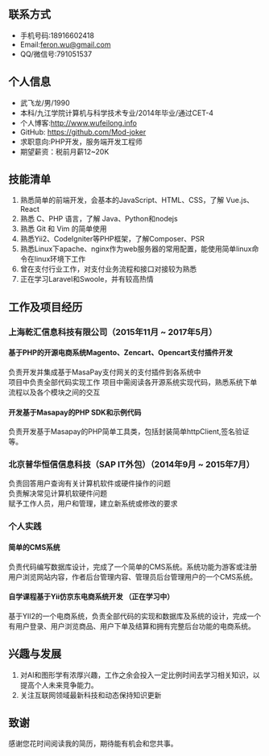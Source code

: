 ## 联系方式
- 手机号码:18916602418
- Email:<feron.wu@gmail.com>
- QQ/微信号:791051537
## 个人信息
- 武飞龙/男/1990
- 本科/九江学院计算机与科学技术专业/2014年毕业/通过CET-4
- 个人博客:<http://www.wufeilong.info>
- GitHub: <https://github.com/Mod-joker>
- 求职意向:PHP开发，服务端开发工程师
- 期望薪资：税前月薪12~20K
## 技能清单
1. 熟悉简单的前端开发，会基本的JavaScript、HTML、CSS，了解 Vue.js、React
2. 熟悉 C、PHP 语言，了解 Java、Python和nodejs
3. 熟悉 Git 和 Vim 的简单使用
4. 熟悉Yii2、CodeIgniter等PHP框架，了解Composer、PSR
5. 熟悉Linux下apache、nginx作为web服务器的常用配置，能使用简单linux命令在linux环境下工作
6. 曾在支付行业工作，对支付业务流程和接口对接较为熟悉
7. 正在学习Laravel和Swoole，并有较高热情
## 工作及项目经历
### 上海乾汇信息科技有限公司（2015年11月 ~ 2017年5月）
#### 基于PHP的开源电商系统Magento、Zencart、Opencart支付插件开发   
负责开发并集成基于MasaPay支付网关的支付插件到各系统中    
项目中负责全部代码实现工作
项目中需阅读各开源系统实现代码，熟悉系统下单流程以及各个模块之间的交互
#### 开发基于Masapay的PHP SDK和示例代码 
负责开发基于Masapay的PHP简单工具类，包括封装简单httpClient,签名验证等。
### 北京普华恒信信息科技（SAP IT外包）（2014年9月 ~ 2015年7月）
负责回答用户查询有关计算机软件或硬件操作的问题   
负责解决常见计算机软硬件问题    
赋予工作人员，用户和管理，建立新系统或修改的要求
### 个人实践
#### 简单的CMS系统   
负责代码编写数据库设计，完成了一个简单的CMS系统。系统功能为游客或注册用户浏览网站内容，作者后台管理内容、管理员后台管理用户的一个CMS系统。
#### 自学课程基于Yii仿京东电商系统开发 **（正在学习中）**
基于YII2的一个电商系统，负责全部代码的实现和数据库及系统的设计，完成一个有用户登录、用户浏览商品、用户下单及结算和拥有完整后台功能的电商系统。
## 兴趣与发展
1. 对AI和图形学有浓厚兴趣，工作之余会投入一定比例时间去学习相关知识，以提高个人未来竞争能力。
2. 关注互联网领域最新科技和动态保持知识更新
## 致谢
感谢您花时间阅读我的简历，期待能有机会和您共事。
